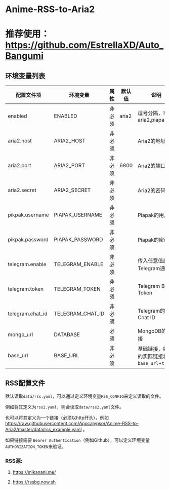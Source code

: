# Anime-RSS-to-Aria2

# 推荐使用：https://github.com/EstrellaXD/Auto_Bangumi

## 环境变量列表

| 配置文件项       | 环境变量         | 属性   | 默认值 | 说明                               |
| ---------------- | ---------------- |------| ------ |----------------------------------|
| enabled         | ENABLED          | 非必须 | aria2    | 逗号分隔，可选 aria2,piapak             |
| aria2.host       | ARIA2_HOST       | 非必须   |        | Aria2的地址                         |
| aria2.port       | ARIA2_PORT       | 非必须  | 6800   | Aria2的端口                         |
| aria2.secret     | ARIA2_SECRET     | 非必须   |        | Aria2的密码                         |
| pikpak.username  | PIAPAK_USERNAME  | 非必须   |        | Piapak的用户名                     |
| pikpak.password  | PIAPAK_PASSWORD  | 非必须   |        | Piapak的密码                     |
| telegram.enable  | TELEGRAM_ENABLE  | 非必须  |        | 传入任意值启用Telegram通知                |
| telegram.token   | TELEGRAM_TOKEN   | 非必须  |        | Telegram Bot的Token               |
| telegram.chat_id | TELEGRAM_CHAT_ID | 非必须  |        | Telegram的Chat ID                 |
| mongo_url        | DATABASE         | 必须   |        | MongoDB的链接                       |
| base_url         | BASE_URL         | 非必须  |        | 基础链接，媒体的实际链接将为`base_url`+`title` |

## RSS配置文件

默认读取`data/rss.yaml`，可以通过定义环境变量`RSS_CONFIG`来定义读取的文件。

例如将其定义为`rss2.yaml`，则会读取`data/rss2.yaml`文件。

也可以将其定义为一个链接（必须以http开头），例如 https://raw.githubusercontent.com/Apocalypsor/Anime-RSS-to-Aria2/master/data/rss_example.yaml
。

如果链接需要 `Bearer Authentication`（例如Github），可以定义环境变量`AUTHORIZATION_TOKEN`来验证。

### RSS源:

1. https://mikanani.me/

2. https://rssbg.now.sh
